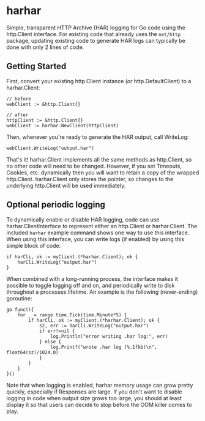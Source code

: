 harhar
======

Simple, transparent HTTP Archive (HAR) logging for Go code using the
http.Client interface. For existing code that already uses the `net/http`
package, updating existing code to generate HAR logs can typically be done
with only 2 lines of code.

Getting Started
---------------

First, convert your existing http.Client instance (or http.DefaultClient) to
a harhar.Client:

	// before
	webClient := &http.Client{}

	// after
	httpClient := &http.Client{}
	webClient := harhar.NewClient(httpClient)

Then, whenever you're ready to generate the HAR output, call WriteLog:

	webClient.WriteLog("output.har")

That's it! harhar.Client implements all the same methods as http.Client, so no
other code will need to be changed. However, if you set Timeouts, Cookies, etc.
dynamically then you will want to retain a copy of the wrapped http.Client.
harhar.Client only stores the pointer, so changes to the underlying http.Client
will be used immediately.

Optional periodic logging
-------------------------

To dynamically enable or disable HAR logging, code can use harhar.ClientInterface
to represent either an http.Client or harhar.Client. The included `harhar` example
command shows one way to use this interface. When using this interface, you can
write logs (if enabled) by using this simple block of code:

	if harCli, ok := myClient.(*harhar.Client); ok {
		harCli.WriteLog("output.har")
	}

When combined with a long-running process, the interface makes it possible to
toggle logging off and on, and periodically write to disk throughout a processes
lifetime. An example is the following (never-ending) goroutine:

	go func(){
		for _ = range time.Tick(time.Minute*5) {
			if harCli, ok := myClient.(*harhar.Client); ok {
				sz, err := harCli.WriteLog("output.har")
				if err!=nil {
					log.Println("error writing .har log:", err)
				} else {
					log.Printf("wrote .har log (%.1fkb)\n", float64(sz)/1024.0)
				}
			}
		}
	}()

Note that when logging is enabled, harhar memory usage can grow pretty quickly,
especially if Responses are large. If you don't want to disable logging in code
when output size grows too large, you should at least display it so that users
can decide to stop before the OOM killer comes to play.
